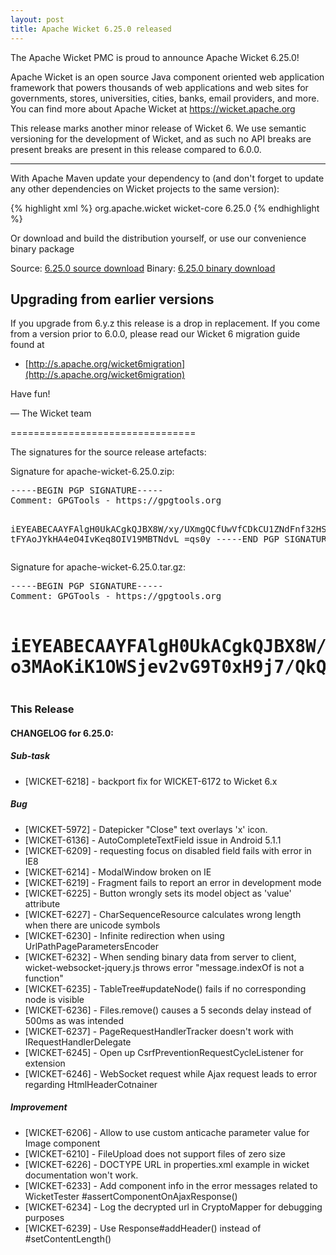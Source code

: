 ```yaml
---
layout: post
title: Apache Wicket 6.25.0 released
---
```

The Apache Wicket PMC is proud to announce Apache Wicket 6.25.0!

Apache Wicket is an open source Java component oriented web application
framework that powers thousands of web applications and web sites for
governments, stores, universities, cities, banks, email providers, and
more. You can find more about Apache Wicket at https://wicket.apache.org

This release marks another minor release of Wicket 6. We
use semantic versioning for the development of Wicket, and as such no
API breaks are present breaks are present in this release compared to
6.0.0.

------------------

With Apache Maven update your dependency to (and don't forget to
update any other dependencies on Wicket projects to the same version):

{% highlight xml %}
<dependency>
 <groupId>org.apache.wicket</groupId>
    <artifactId>wicket-core</artifactId>
    <version>6.25.0</version>
</dependency>
{% endhighlight %}

Or download and build the distribution yourself, or use our
convenience binary package

Source: [6.25.0 source download](http://www.apache.org/dyn/closer.cgi/wicket/6.25.0)
Binary: [6.25.0 binary download](http://www.apache.org/dyn/closer.cgi/wicket/6.25.0/binaries)

<!--more-->

Upgrading from earlier versions
-------------------------------

If you upgrade from 6.y.z this release is a drop in replacement. If
you come from a version prior to 6.0.0, please read our Wicket 6
migration guide found at

 * [http://s.apache.org/wicket6migration](http://s.apache.org/wicket6migration)

Have fun!

— The Wicket team


================================

The signatures for the source release artefacts:


Signature for apache-wicket-6.25.0.zip:

<div class="highlight"><pre>
-----BEGIN PGP SIGNATURE-----
Comment: GPGTools - https://gpgtools.org

iEYEABECAAYFAlgH0UkACgkQJBX8W/xy/UXmgQCfUwVfCDkCU1ZNdFnf32HSeUs4
tFYAoJYkHA4eO4IvKeq8OIV19MBTNdvL
=qs0y
-----END PGP SIGNATURE-----
</pre></div>

Signature for apache-wicket-6.25.0.tar.gz:

<div class="highlight"><pre>
-----BEGIN PGP SIGNATURE-----
Comment: GPGTools - https://gpgtools.org

iEYEABECAAYFAlgH0UkACgkQJBX8W/xy/UXO/QCgs4t/TD3K7XQWmOi0Q0BHYUY4
o3MAoKiK1OWSjev2vG9T0xH9j7/QkQ48
=bH45
-----END PGP SIGNATURE-----
</pre></div>
================================

### This Release

#### CHANGELOG for 6.25.0:

##### Sub-task

 * [WICKET-6218] - backport fix for WICKET-6172 to Wicket 6.x

##### Bug

 * [WICKET-5972] - Datepicker "Close" text overlays 'x' icon.
 * [WICKET-6136] - AutoCompleteTextField issue in Android 5.1.1
 * [WICKET-6209] - requesting focus on disabled field fails with error in IE8
 * [WICKET-6214] - ModalWindow broken on IE
 * [WICKET-6219] - Fragment fails to report an error in development mode
 * [WICKET-6225] - Button wrongly sets its model object as 'value' attribute
 * [WICKET-6227] - CharSequenceResource calculates wrong length when there are unicode symbols
 * [WICKET-6230] - Infinite redirection when using UrlPathPageParametersEncoder
 * [WICKET-6232] - When sending binary data from server to client, wicket-websocket-jquery.js throws error "message.indexOf is not a function"
 * [WICKET-6235] - TableTree#updateNode() fails if no corresponding node is visible
 * [WICKET-6236] - Files.remove() causes a 5 seconds delay instead of 500ms as was intended
 * [WICKET-6237] - PageRequestHandlerTracker doesn't work with IRequestHandlerDelegate
 * [WICKET-6245] - Open up CsrfPreventionRequestCycleListener for extension
 * [WICKET-6246] - WebSocket request while Ajax request leads to error regarding HtmlHeaderCotnainer

##### Improvement

 * [WICKET-6206] - Allow to use custom anticache parameter value for Image component
 * [WICKET-6210] - FileUpload does not support files of zero size
 * [WICKET-6226] -  DOCTYPE URL in properties.xml example in wicket documentation won't work.
 * [WICKET-6233] - Add component info in the error messages related to WicketTester #assertComponentOnAjaxResponse()
 * [WICKET-6234] - Log the decrypted url in CryptoMapper for debugging purposes
 * [WICKET-6239] - Use Response#addHeader() instead of #setContentLength()
